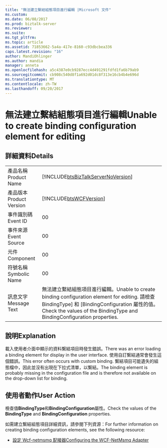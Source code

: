 ```yaml
---
title: "無法建立繫結組態項目進行編輯 |Microsoft 文件"
ms.custom: 
ms.date: 06/08/2017
ms.prod: biztalk-server
ms.reviewer: 
ms.suite: 
ms.tgt_pltfrm: 
ms.topic: article
ms.assetid: 71853662-5a4a-417e-8160-c93dbcbea336
caps.latest.revision: "16"
author: MandiOhlinger
ms.author: mandia
manager: anneta
ms.openlocfilehash: a5c4387e0cb9287ecc4d491291fdfd1fa6b79ab9
ms.sourcegitcommit: cb908c540d8f1a692d01dc8f313e16cb4b4e696d
ms.translationtype: MT
ms.contentlocale: zh-TW
ms.lasthandoff: 09/20/2017
---
```

# <a name="unable-to-create-binding-configuration-element-for-editing"></a><span data-ttu-id="43734-102">無法建立繫結組態項目進行編輯</span><span class="sxs-lookup"><span data-stu-id="43734-102">Unable to create binding configuration element for editing</span></span>
## <a name="details"></a><span data-ttu-id="43734-103">詳細資料</span><span class="sxs-lookup"><span data-stu-id="43734-103">Details</span></span>  
  
|||  
|-|-|  
|<span data-ttu-id="43734-104">產品名稱</span><span class="sxs-lookup"><span data-stu-id="43734-104">Product Name</span></span>|[!INCLUDE[btsBizTalkServerNoVersion](../includes/btsbiztalkservernoversion-md.md)]|  
|<span data-ttu-id="43734-105">產品版本</span><span class="sxs-lookup"><span data-stu-id="43734-105">Product Version</span></span>|[!INCLUDE[btsWCFVersion](../includes/btswcfversion-md.md)]|  
|<span data-ttu-id="43734-106">事件識別碼</span><span class="sxs-lookup"><span data-stu-id="43734-106">Event ID</span></span>|<span data-ttu-id="43734-107">0</span><span class="sxs-lookup"><span data-stu-id="43734-107">0</span></span>|  
|<span data-ttu-id="43734-108">事件來源</span><span class="sxs-lookup"><span data-stu-id="43734-108">Event Source</span></span>|<span data-ttu-id="43734-109">0</span><span class="sxs-lookup"><span data-stu-id="43734-109">0</span></span>|  
|<span data-ttu-id="43734-110">元件</span><span class="sxs-lookup"><span data-stu-id="43734-110">Component</span></span>|<span data-ttu-id="43734-111">0</span><span class="sxs-lookup"><span data-stu-id="43734-111">0</span></span>|  
|<span data-ttu-id="43734-112">符號名稱</span><span class="sxs-lookup"><span data-stu-id="43734-112">Symbolic Name</span></span>|<span data-ttu-id="43734-113">0</span><span class="sxs-lookup"><span data-stu-id="43734-113">0</span></span>|  
|<span data-ttu-id="43734-114">訊息文字</span><span class="sxs-lookup"><span data-stu-id="43734-114">Message Text</span></span>|<span data-ttu-id="43734-115">無法建立繫結組態項目進行編輯。</span><span class="sxs-lookup"><span data-stu-id="43734-115">Unable to create binding configuration element for editing.</span></span> <span data-ttu-id="43734-116">請檢查 BindingType] 和 [BindingConfiguration 屬性的值。</span><span class="sxs-lookup"><span data-stu-id="43734-116">Check the values of the BindingType and BindingConfiguration properties.</span></span>|  
  
## <a name="explanation"></a><span data-ttu-id="43734-117">說明</span><span class="sxs-lookup"><span data-stu-id="43734-117">Explanation</span></span>  
 <span data-ttu-id="43734-118">載入使用者介面中顯示的資料繫結項目時發生錯誤。</span><span class="sxs-lookup"><span data-stu-id="43734-118">There was an error loading a binding element for display in the user interface.</span></span> <span data-ttu-id="43734-119">使用自訂繫結通常會發生這個錯誤。</span><span class="sxs-lookup"><span data-stu-id="43734-119">This error often occurs with custom binding.</span></span> <span data-ttu-id="43734-120">繫結項目可能遺失的組態檔中，因此並沒有出現在下拉式清單，以繫結。</span><span class="sxs-lookup"><span data-stu-id="43734-120">The binding element is probably missing in the configuration file and is therefore not available on the drop-down list for binding.</span></span>  
  
## <a name="user-action"></a><span data-ttu-id="43734-121">使用者動作</span><span class="sxs-lookup"><span data-stu-id="43734-121">User Action</span></span>  
 <span data-ttu-id="43734-122">檢查值**BindingType**和**BindingConfiguration**屬性。</span><span class="sxs-lookup"><span data-stu-id="43734-122">Check the values of the **BindingType** and **BindingConfiguration** properties.</span></span>  
  
 <span data-ttu-id="43734-123">如需建立繫結組態項目詳細資訊，請參閱下列資源：</span><span class="sxs-lookup"><span data-stu-id="43734-123">For further information on creating binding configuration elements, see the following resource:</span></span>  
  
-   [<span data-ttu-id="43734-124">設定 Wcf-netmsmq 配接器</span><span class="sxs-lookup"><span data-stu-id="43734-124">Configuring the WCF-NetMsmq Adapter</span></span>](../core/configuring-the-wcf-netmsmq-adapter.md)